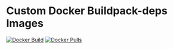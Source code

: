 # Custom Docker Buildpack-deps Images
[![Docker Build](https://img.shields.io/docker/automated/eleidan/ruby.svg?style=flat-square)](https://hub.docker.com/r/eleidan/ruby/)
[![Docker Pulls](https://img.shields.io/docker/pulls/eleidan/ruby.svg?style=flat-square)](https://hub.docker.com/r/eleidan/ruby/)
